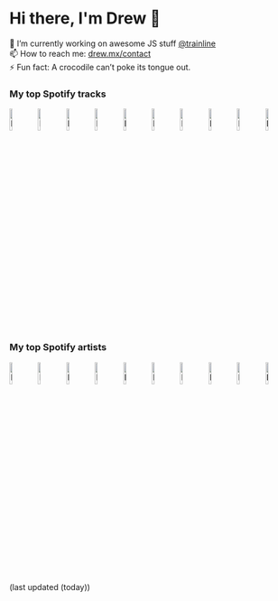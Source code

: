 # Hi there, I'm Drew 👋
🔭 I’m currently working on awesome JS stuff [@trainline](http://trainline.com/)  
📫 How to reach me: [drew.mx/contact](https://drew.mx/contact)  
⚡ Fun fact: A crocodile can’t poke its tongue out.  
### My top Spotify tracks
<img src="https://i.scdn.co/image/ab67616d000048515c1c4d3d94d0e845bd1ebec1" alt="Photo of Spirit In The Sky" width="10%" /><img src="https://i.scdn.co/image/ab67616d00004851ed7161514b659102e49bb589" alt="Photo of Happy Man" width="10%" /><img src="https://i.scdn.co/image/ab67616d000048515293681f1d72c22430e382e0" alt="Photo of Tieduprightnow" width="10%" /><img src="https://i.scdn.co/image/ab67616d00004851a5a0567b3b8532a1e090734d" alt="Photo of All My Friends" width="10%" /><img src="https://i.scdn.co/image/ab67616d00004851d2b420a7f33f6cfdcfc77b3b" alt="Photo of Money Problems" width="10%" /><img src="https://i.scdn.co/image/ab67616d00004851da0235b62deb6a12490dec79" alt="Photo of Electrico Romantico - feat. Robbie Williams" width="10%" /><img src="https://i.scdn.co/image/ab67616d00004851056e90910cbaf5c5b892aeba" alt="Photo of Another One Bites The Dust - Remastered 2011" width="10%" /><img src="https://i.scdn.co/image/ab67616d000048510c75ad91c9ec6586c8f6c18f" alt="Photo of Want Me Back" width="10%" /><img src="https://i.scdn.co/image/ab67616d00004851aa31c98f0add81591375af01" alt="Photo of I Wanna Get Better" width="10%" /><img src="https://i.scdn.co/image/ab67616d000048510cdb4b03fd27a1301592a5e3" alt="Photo of There's Still A Light In The House" width="10%" />
### My top Spotify artists
<img src="https://i.scdn.co/image/1cdf5ce3cf329ae433bfa76e88dadeb06653fda9" alt="Photo of Imagine Dragons" width="10%" /><img src="https://i.scdn.co/image/6dd0ffd270903d1884edf9058c49f58b03db893d" alt="Photo of Queen" width="10%" /><img src="https://i.scdn.co/image/d7a58203669d00936dd5b89ba6f6e192c119532d" alt="Photo of Travis Scott" width="10%" /><img src="https://i.scdn.co/image/caca64268346846a0753ca894b6ff92bb4dfb864" alt="Photo of The Chainsmokers" width="10%" /><img src="https://i.scdn.co/image/4f7f18a93be4af82f876ff9ce79ede8a3cecd712" alt="Photo of Fleetwood Mac" width="10%" /><img src="https://i.scdn.co/image/91b0c71fb753135bc083a11043797ce05168d00a" alt="Photo of ABBA" width="10%" /><img src="https://i.scdn.co/image/0561b59a91a5e904ad2d192747715688d5f05012" alt="Photo of The Beatles" width="10%" /><img src="https://i.scdn.co/image/a37585e2cd98ece162eba65f3c13d51a7e2d4bae" alt="Photo of Lizzo" width="10%" /><img src="https://i.scdn.co/image/566f206dcb14de731784c8a68aec8a46629cc621" alt="Photo of Elton John" width="10%" /><img src="https://i.scdn.co/image/85acac0283926e0e386c2ee82b907b6c1b7ce74f" alt="Photo of Ben Platt" width="10%" />
(last updated (today))
